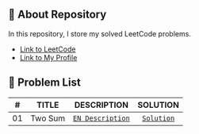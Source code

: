 ## 📜 About Repository

In this repository, I store my solved LeetCode problems.
* [Link to LeetCode](https://leetcode.com/)
* [Link to My Profile](https://leetcode.com/dpetrosy01/)

## 📑 Problem List

|#      |TITLE                  |DESCRIPTION                                   |SOLUTION                 |
|:-----:|:---------------------:|:--------------------------------------------:|:-----------------------:|
|01	    |Two Sum                | [`EN Description`](problem01/README.md)	     |[`Solution`](problem01)  |

